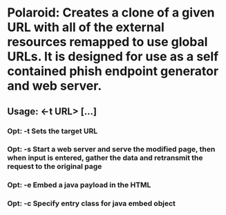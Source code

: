 # Polaroid:	Creates a clone of a given URL with all of the external resources remapped to use global URLs. It is designed for use as a self contained phish endpoint generator and web server.
## Usage:	<polaroid> <-t URL> [...]

### Opt:	-t <URL>	Sets the target URL
### Opt:	-s			Start a web server and serve the modified page, then when input is entered, gather the data and retransmit the request to the original page
### Opt:	-e <file>	Embed a java payload in the HTML
### Opt:	-c <class>	Specify entry class for java embed object

